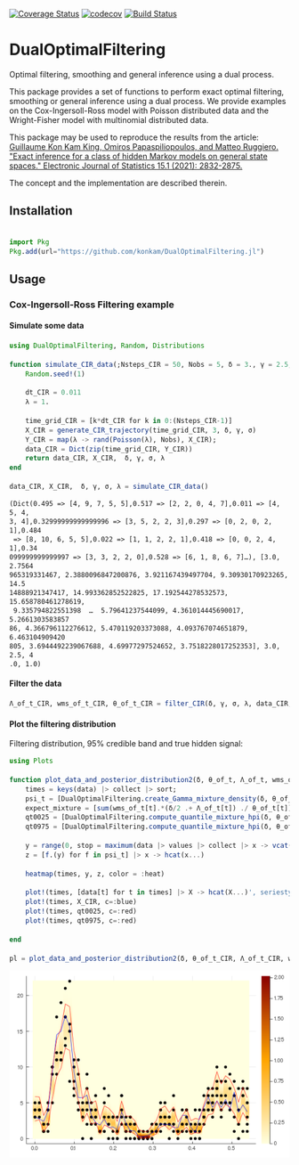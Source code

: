 [![Coverage Status](https://coveralls.io/repos/github/konkam/DualOptimalFiltering.jl/badge.svg?branch=master)](https://coveralls.io/github/konkam/DualOptimalFiltering.jl?branch=master)
[![codecov](https://codecov.io/gh/konkam/DualOptimalFiltering.jl/branch/master/graph/badge.svg)](https://codecov.io/gh/konkam/DualOptimalFiltering.jl)
[![Build Status](https://travis-ci.org/konkam/DualOptimalFiltering.jl.svg?branch=master)](https://travis-ci.org/konkam/DualOptimalFiltering.jl.svg?branch=master)

# DualOptimalFiltering

Optimal filtering, smoothing and general inference using a dual process.


This package provides a set of functions to perform exact optimal filtering, smoothing or general inference using a dual process.
We provide examples on the Cox-Ingersoll-Ross model with Poisson distributed data and the Wright-Fisher model with multinomial distributed data.

This package may be used to reproduce the results from the article: [Guillaume Kon Kam King, Omiros Papaspiliopoulos, and Matteo Ruggiero. "Exact inference for a class of hidden Markov models on general state spaces." Electronic Journal of Statistics 15.1 (2021): 2832-2875.](https://projecteuclid.org/journals/electronic-journal-of-statistics/volume-15/issue-1/Exact-inference-for-a-class-of-hidden-Markov-models-on/10.1214/21-EJS1841.full)

The concept and the implementation are described therein.

## Installation
````julia

import Pkg
Pkg.add(url="https://github.com/konkam/DualOptimalFiltering.jl")
````



## Usage

### Cox-Ingersoll-Ross Filtering example

#### Simulate some data

````julia
using DualOptimalFiltering, Random, Distributions

function simulate_CIR_data(;Nsteps_CIR = 50, Nobs = 5, δ = 3., γ = 2.5, σ = 4.)
    Random.seed!(1)

    dt_CIR = 0.011
    λ = 1.

    time_grid_CIR = [k*dt_CIR for k in 0:(Nsteps_CIR-1)]
    X_CIR = generate_CIR_trajectory(time_grid_CIR, 3, δ, γ, σ)
    Y_CIR = map(λ -> rand(Poisson(λ), Nobs), X_CIR);
    data_CIR = Dict(zip(time_grid_CIR, Y_CIR))
    return data_CIR, X_CIR,  δ, γ, σ, λ
end

data_CIR, X_CIR,  δ, γ, σ, λ = simulate_CIR_data()
````


````
(Dict(0.495 => [4, 9, 7, 5, 5],0.517 => [2, 2, 0, 4, 7],0.011 => [4, 5, 4, 
3, 4],0.32999999999999996 => [3, 5, 2, 2, 3],0.297 => [0, 2, 0, 2, 1],0.484
 => [8, 10, 6, 5, 5],0.022 => [1, 1, 2, 2, 1],0.418 => [0, 0, 2, 4, 1],0.34
099999999999997 => [3, 3, 2, 2, 0],0.528 => [6, 1, 8, 6, 7]…), [3.0, 2.7564
965319331467, 2.3880096847200876, 3.921167439497704, 9.30930170923265, 14.5
14888921347417, 14.993362852522825, 17.192544278532573, 15.658780461278619,
 9.335794822551398  …  5.79641237544099, 4.361014445690017, 5.2661303583857
86, 4.366796112276612, 5.470119203373088, 4.093767074651879, 6.463104909420
805, 3.6944492239067688, 4.69977297524652, 3.7518228017252353], 3.0, 2.5, 4
.0, 1.0)
````




#### Filter the data

````julia
Λ_of_t_CIR, wms_of_t_CIR, θ_of_t_CIR = filter_CIR(δ, γ, σ, λ, data_CIR; silence = true);
````





#### Plot the filtering distribution

Filtering distribution, 95% credible band and true hidden signal:


````julia
using Plots

function plot_data_and_posterior_distribution2(δ, θ_of_t, Λ_of_t, wms_of_t, data, X_CIR)
    times = keys(data) |> collect |> sort;
    psi_t = [DualOptimalFiltering.create_Gamma_mixture_density(δ, θ_of_t[t], Λ_of_t[t], wms_of_t[t]) for t in keys(data) |> collect |> sort];
    expect_mixture = [sum(wms_of_t[t].*(δ/2 .+ Λ_of_t[t]) ./ θ_of_t[t]) for t in times]
    qt0025 = [DualOptimalFiltering.compute_quantile_mixture_hpi(δ, θ_of_t[t], Λ_of_t[t], wms_of_t[t], 0.025) for t in keys(data) |> collect |> sort];
    qt0975 = [DualOptimalFiltering.compute_quantile_mixture_hpi(δ, θ_of_t[t], Λ_of_t[t], wms_of_t[t], 0.975) for t in keys(data) |> collect |> sort];

    y = range(0, stop = maximum(data |> values |> collect |> x -> vcat(x...)), length = 200)
    z = [f.(y) for f in psi_t] |> x -> hcat(x...)

    heatmap(times, y, z, color = :heat)

    plot!(times, [data[t] for t in times] |> X -> hcat(X...)', seriestype=:scatter, c=:black, legend = false)
    plot!(times, X_CIR, c=:blue)
    plot!(times, qt0025, c=:red)
    plot!(times, qt0975, c=:red)

end

pl = plot_data_and_posterior_distribution2(δ, θ_of_t_CIR, Λ_of_t_CIR, wms_of_t_CIR, data_CIR, X_CIR)
````


![](figures/README_4_1.png)
